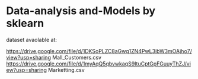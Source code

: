 # Data-analysis and-Models by sklearn
dataset avaolable at:

https://drive.google.com/file/d/1DKSoPLZC8aGwq1ZN4PwL3ibW3mOAjho7/view?usp=sharing    Mall_Customers.csv
https://drive.google.com/file/d/1myAqQ5qbvwkaqS9ItuCptGpFGuuyThZJ/view?usp=sharing    Marketting.csv
